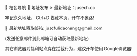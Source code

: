 🍊 桔色导航  🍊  地址发布  ➤  最新地址：jusedh.cc

牢记永久地址， Ctrl+D 收藏本页，开车不迷路!

📧 最新地址索取邮箱: jusefulidaohang@gmail.com

(发送任意邮件到此邮箱可自动获取最新地址)

其它浏览器对福利站点存在拦截行为，建议开车使用 Google浏览器!
